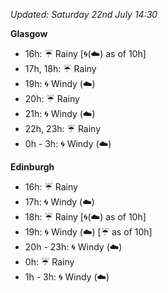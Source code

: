 *Updated: Saturday 22nd July 14:30*

**Glasgow**

* 16h: :umbrella: Rainy [:cyclone:(:cloud:) as of 10h]
* 17h, 18h: :umbrella: Rainy
* 19h: :cyclone: Windy (:cloud:)
* 20h: :umbrella: Rainy
* 21h: :cyclone: Windy (:cloud:)
* 22h, 23h: :umbrella: Rainy
* 0h - 3h: :cyclone: Windy (:cloud:)

**Edinburgh**

* 16h: :umbrella: Rainy
* 17h: :cyclone: Windy (:cloud:)
* 18h: :umbrella: Rainy [:cyclone:(:cloud:) as of 10h]
* 19h: :cyclone: Windy (:cloud:) [:umbrella: as of 10h]
* 20h - 23h: :cyclone: Windy (:cloud:)
* 0h: :umbrella: Rainy
* 1h - 3h: :cyclone: Windy (:cloud:)
